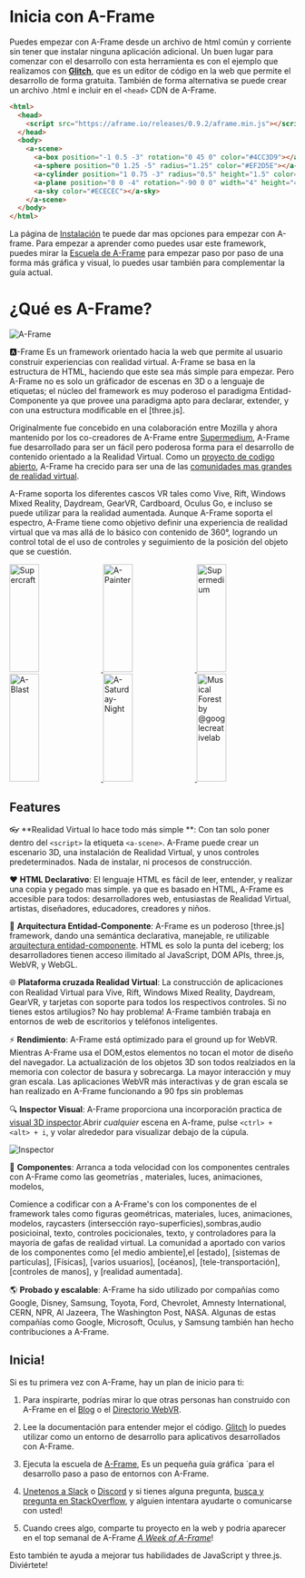 # Inicia con A-Frame

[glitch]: http://glitch.com/~aframe
[glud]: http://glud.org

Puedes empezar con A-Frame desde un archivo de html común y corriente sin tener que instalar ninguna aplicación adicional. Un buen lugar para comenzar con el desarrollo con esta herramienta es con el ejemplo que realizamos con **[Glitch][glitch]**, que es un editor de código en la web que permite el desarrollo de forma gratuita. También de forma alternativa se puede crear un archivo .html e incluir en el `<head>` CDN de A-Frame.

```html
<html>
  <head>
    <script src="https://aframe.io/releases/0.9.2/aframe.min.js"></script>
  </head>
  <body>
    <a-scene>
      <a-box position="-1 0.5 -3" rotation="0 45 0" color="#4CC3D9"></a-box>
      <a-sphere position="0 1.25 -5" radius="1.25" color="#EF2D5E"></a-sphere>
      <a-cylinder position="1 0.75 -3" radius="0.5" height="1.5" color="#FFC65D"></a-cylinder>
      <a-plane position="0 0 -4" rotation="-90 0 0" width="4" height="4" color="#7BC8A4"></a-plane>
      <a-sky color="#ECECEC"></a-sky>
    </a-scene>
  </body>
</html>
``` 

[Instalación]: ./installation.md
[Escuela de A-Frame]: https://aframe.io/school/

La página de  [Instalación] te puede dar mas opciones para empezar con A-frame. Para empezar a aprender como puedes usar este framework, puedes mirar la [Escuela de A-Frame] para empezar paso por paso de una forma más gráfica y visual, lo puedes usar también para complementar la guía actual.

# ¿Qué es A-Frame?
[github]: https://github.com/aframevr/
[community]: https://aframe.io/community/

![A-Frame](https://cloud.githubusercontent.com/assets/674727/25392020/6f011d10-298c-11e7-845e-c3c5baebd14d.jpg)

:a:-Frame Es un framework orientado hacia la web que permite al usuario construir experiencias con realidad virtual.
A-Frame se basa en la estructura de HTML, haciendo que este sea más simple para empezar. Pero A-Frame
no es solo un gráficador de escenas en 3D o a lenguaje de etiquetas; el núcleo del framework es muy poderoso el paradigma Entidad-Componente ya que provee una paradigma apto para declarar, extender, y
con una estructura modificable en el [three.js].

Originalmente fue concebido en una colaboración entre Mozilla y ahora mantenido por los co-creadores de
A-Frame entre [Supermedium](https://supermedium.com), A-Frame fue desarrollado para
ser un fácil pero poderosa forma para el desarrollo de contenido orientado a la Realidad Virtual. Como un  [proyecto de codigo abierto][github], A-Frame ha crecido para ser una de las [comunidades mas grandes de realidad virtual][community].

A-Frame soporta los diferentes cascos VR tales como Vive, Rift, Windows Mixed Reality,
Daydream, GearVR, Cardboard, Oculus Go, e incluso se puede utilizar para la realidad aumentada.  Aunque A-Frame soporta el  espectro, A-Frame tiene como objetivo definir una experiencia de realidad virtual que va  mas allá de  lo básico con contenido de 360&deg;, logrando un control total de el uso de controles y seguimiento de la posición del objeto que se cuestión.

<div class="docs-introduction-examples">
  <a href="https://supermedium.com/supercraft">
    <img alt="Supercraft" target="_blank" src="https://user-images.githubusercontent.com/674727/41085457-f5429566-69eb-11e8-92e5-3210e4c6c4a0.gif" height="190" width="32%">
  </a>
  <a href="https://aframe.io/a-painter/?url=https://ucarecdn.com/962b242b-87a9-422c-b730-febdc470f203/">
    <img alt="A-Painter" target="_blank" src="https://cloud.githubusercontent.com/assets/674727/24531388/acfc3dda-156d-11e7-8563-5bd75252f70f.gif" height="190" width="32%">
  </a>
  <a href="https://supermedium.com">
    <img alt="Supermedium" target="_blank" src="https://user-images.githubusercontent.com/674727/37294616-7212cd20-25d3-11e8-9e7f-c0c61074f1e0.png" height="190" width="32%">
  </a>
  <a href="https://aframe.io/a-blast/">
    <img alt="A-Blast" target="_blank" src="https://cloud.githubusercontent.com/assets/674727/24531440/0336e66e-156e-11e7-95c2-f2e6ebc0393d.gif" height="190" width="32%">
  </a>
  <a href="https://aframe.io/a-saturday-night/">
    <img alt="A-Saturday-Night" target="_blank" src="https://cloud.githubusercontent.com/assets/674727/24531477/44272daa-156e-11e7-8ef9-d750ed430f3a.gif" height="190" width="32%">
  </a>
  <a href="https://github.com/googlecreativelab/webvr-musicalforest">
    <img alt="Musical Forest by @googlecreativelab" target="_blank" src="https://cloud.githubusercontent.com/assets/674727/25109861/b8e9ec48-2394-11e7-8f2d-ea1cd9df69c8.gif" height="190" width="32%">
  </a>
</div>


## Features

:eyeglasses: **Realidad Virtual lo hace todo más simple **: Con tan solo poner dentro del `<script>` la etiqueta `<a-scene>`.
A-Frame puede crear un escenario 3D, una instalación de Realidad Virtual, y unos controles predeterminados. Nada de instalar, ni procesos de construcción.

:heart: **HTML Declarativo**: El lenguaje HTML es fácil de leer, entender, y realizar una copia y pegado mas simple. ya que es basado en HTML, A-Frame es accesible para todos:
desarrolladores web, entusiastas de Realidad Virtual, artistas, diseñadores, educadores, creadores y niños.

:electric_plug: **Arquitectura Entidad-Componente**: A-Frame es un poderoso
[three.js] framework, dando una semántica declarativa, manejable, re utilizable
[arquitectura entidad-componente][ecs]. HTML es solo la punta del iceberg;
los desarrolladores tienen acceso ilimitado al JavaScript, DOM APIs, three.js, WebVR, y
WebGL.

:globe_with_meridians: **Plataforma cruzada Realidad Virtual**: La construcción de aplicaciones con Realidad Virtual  para Vive, Rift, Windows Mixed Reality, Daydream, GearVR, y tarjetas con soporte para
todos los respectivos controles. Si no tienes estos artilugios? No hay problema!
A-Frame también trabaja en entornos de web de escritorios y teléfonos inteligentes.

[ecs]: ./entity-component-system.md

[A-Painter]: https://github.com/aframevr/a-painter
[Tilt Brush]: https://www.tiltbrush.com/

:zap: **Rendimiento**: A-Frame está optimizado para el ground up for WebVR. Mientras A-Frame usa el DOM,estos elementos no tocan el motor de diseño del navegador. 
La actualización de los objetos 3D son todos realziados en la memoria con colector de basura  y sobrecarga. La mayor interacción y muy gran escala. Las aplicaciones WebVR más interactivas y de gran escala se han realizado en A-Frame funcionando a 90 fps sin problemas

[inspector]: ./visual-inspector-and-dev-tools.md

:mag: **Inspector Visual**: A-Frame proporciona una incorporación practica de [visual 3D
inspector][inspector].Abrir *cualquier* escena en A-frame, pulse `<ctrl> + <alt> + i`, y volar alrededor para visualizar debajo de la cúpula.


![Inspector](https://cloud.githubusercontent.com/assets/674727/25377018/27be9cce-295b-11e7-9098-3e85ac1fe172.gif)

[augmented reality]: https://github.com/jeromeetienne/AR.js#augmented-reality-for-the-web-in-less-than-10-lines-of-html
[environment]: https://github.com/supermedium/aframe-environment-component
[multiuser]: https://github.com/haydenjameslee/networked-aframe
[oceans]: https://github.com/donmccurdy/aframe-extras/tree/master/src/primitives
[particle systems]: https://github.com/IdeaSpaceVR/aframe-particle-system-component
[physics]: https://github.com/donmccurdy/aframe-physics-system
[state]: https://npmjs.com/package/aframe-state-component
[super hands]: https://github.com/wmurphyrd/aframe-super-hands-component
[teleportation]: https://github.com/fernandojsg/aframe-teleport-controls

:runner: **Componentes**: Arranca a toda velocidad con los componentes centrales con A-Frame como las  geometrías , materiales, luces, animaciones, modelos, 

Comience a codificar con a A-Frame's con los componentes de el framework 
tales como figuras geométricas, materiales, luces, animaciones, modelos, raycasters (intersección rayo-superficies),sombras,audio posicioinal, texto, controles pocicionales, texto, 
y controladores para la mayoría de gafas de realidad virtual. La comunidad a aportado con varios de los componentes como [el medio ambiente],el [estado], [sistemas de particulas],
 [Físicas], [varios usuarios], [océanos], [tele-transportación], [controles de manos], y
[realidad aumentada].

:earth_americas: **Probado y escalable**: A-Frame ha sido utilizado por compañías
como Google, Disney, Samsung, Toyota, Ford, Chevrolet, Amnesty
International, CERN, NPR, Al Jazeera, The Washington Post, NASA. Algunas de estas
compañías como Google, Microsoft, Oculus, y Samsung también han hecho contribuciones a
 A-Frame.

## Inicia!

[Discord]: https://supermedium.com/discord

Si es tu primera vez con A-Frame, hay un plan de inicio para ti:

1. Para inspirarte, podrías mirar lo que otras personas han construido con A-Frame en el
[Blog](https://aframe.io/blog/) o el [Directorio WebVR](https://webvr.directory).

2. Lee la documentación para entender mejor el código.
[Glitch](https://glitch.com/~aframe) lo puedes utilizar como un entorno de desarrollo para 
aplicativos desarrollados con A-Frame.

3. Ejecuta la escuela de [A-Frame](https://aframe.io/school/), Es un pequeña guía gráfica
`para el desarrollo paso a paso de entornos con A-Frame.

4. [Unetenos a Slack](https://aframe.io/slack-invite) o [Discord] y si tienes
alguna pregunta, [busca y pregunta en
StackOverflow](http://stackoverflow.com/questions/ask/?tags=aframe), y alguien intentara
ayudarte o comunicarse con usted!

5. Cuando crees algo, comparte tu proyecto en la web y podria aparecer en 
el top semanal de A-Frame [*A Week of A-Frame*](https://aframe.io/blog/)!

Esto también te ayuda a mejorar tus habilidades de JavaScript y
three.js. Diviértete!
